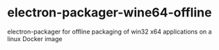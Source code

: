 # electron-packager-wine64-offline
electron-packager for offline packaging of win32 x64 applications on a linux Docker image
